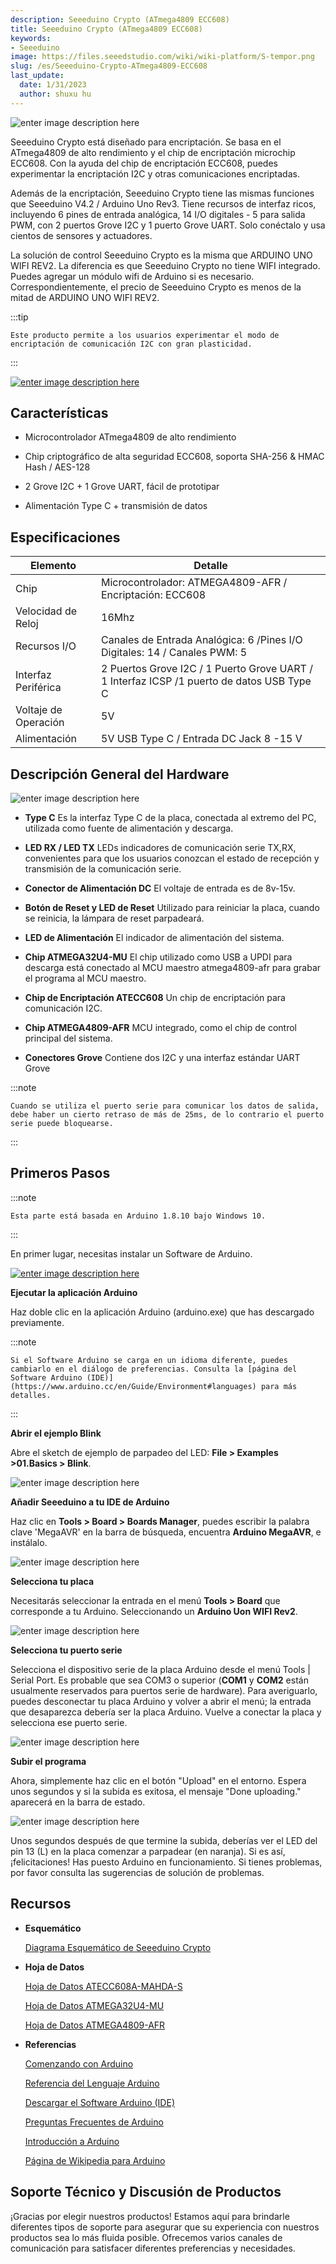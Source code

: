 ```yaml
---
description: Seeeduino Crypto (ATmega4809 ECC608)
title: Seeeduino Crypto (ATmega4809 ECC608)
keywords:
- Seeeduino 
image: https://files.seeedstudio.com/wiki/wiki-platform/S-tempor.png
slug: /es/Seeeduino-Crypto-ATmega4809-ECC608
last_update:
  date: 1/31/2023
  author: shuxu hu
---
```



![enter image description here](https://files.seeedstudio.com/wiki/Seeeduino-Crypto-ATmega4809-ECC608-/img/Seeed-Crypto-ATmega4809-ECC608-wiki.jpg)

Seeeduino Crypto está diseñado para encriptación. Se basa en el ATmega4809 de alto rendimiento y el chip de encriptación microchip ECC608. Con la ayuda del chip de encriptación ECC608, puedes experimentar la encriptación I2C y otras comunicaciones encriptadas.

Además de la encriptación, Seeeduino Crypto tiene las mismas funciones que Seeeduino V4.2 / Arduino Uno Rev3. Tiene recursos de interfaz ricos, incluyendo 6 pines de entrada analógica, 14 I/O digitales - 5 para salida PWM, con 2 puertos Grove I2C y 1 puerto Grove UART. Solo conéctalo y usa cientos de sensores y actuadores.

La solución de control Seeeduino Crypto es la misma que ARDUINO UNO WIFI REV2. La diferencia es que Seeeduino Crypto no tiene WIFI integrado. Puedes agregar un módulo wifi de Arduino si es necesario. Correspondientemente, el precio de Seeeduino Crypto es menos de la mitad de ARDUINO UNO WIFI REV2.

:::tip

    Este producto permite a los usuarios experimentar el modo de encriptación de comunicación I2C con gran plasticidad.
:::

<!-- <p style=":center"><a href="https://www.seeedstudio.com/Seeeduino-Crypto-ATmega4809-ECC608-p-4369.html" target="_blank"><img src="https://files.seeedstudio.com/wiki/Seeed-WiKi/docs/images/300px-Get_One_Now_Banner-ragular.png" /></a></p> -->

[![enter image description here](https://files.seeedstudio.com/wiki/Seeed-WiKi/docs/images/300px-Get_One_Now_Banner-ragular.png)](https://www.seeedstudio.com/Seeeduino-Crypto-ATmega4809-ECC608-p-4369.html)

## Características

- Microcontrolador ATmega4809 de alto rendimiento

- Chip criptográfico de alta seguridad ECC608, soporta SHA-256 & HMAC Hash / AES-128

- 2 Grove I2C + 1 Grove UART, fácil de prototipar

- Alimentación Type C + transmisión de datos

## Especificaciones

|Elemento|Detalle|
|---|---|
| Chip | Microcontrolador: ATMEGA4809-AFR   / Encriptación: ECC608 |
| Velocidad de Reloj | 16Mhz |
| Recursos I/O |Canales de Entrada Analógica: 6  /Pines I/O Digitales: 14 / Canales PWM: 5|
| Interfaz Periférica |2 Puertos Grove I2C / 1 Puerto Grove UART / 1 Interfaz ICSP /1 puerto de datos USB Type C|
| Voltaje de Operación | 5V|
| Alimentación |5V USB Type C / Entrada DC Jack 8 -15 V|

## Descripción General del Hardware

![enter image description here](https://files.seeedstudio.com/wiki/Seeeduino-Crypto-ATmega4809-ECC608-/img/Hardware-figure.jpg)

- **Type C** Es la interfaz Type C de la placa, conectada al extremo del PC, utilizada como fuente de alimentación y descarga.  

- **LED RX / LED TX** LEDs indicadores de comunicación serie TX,RX, convenientes para que los usuarios conozcan el estado de recepción y transmisión de la comunicación serie.  
  
- **Conector de Alimentación DC** El voltaje de entrada es de 8v-15v.

- **Botón de Reset y LED de Reset** Utilizado para reiniciar la placa, cuando se reinicia, la lámpara de reset parpadeará.

- **LED de Alimentación** El indicador de alimentación del sistema.

- **Chip ATMEGA32U4-MU** El chip utilizado como USB a UPDI para descarga está conectado al MCU maestro atmega4809-afr para grabar el programa al MCU maestro.

- **Chip de Encriptación ATECC608** Un chip de encriptación para comunicación I2C.

- **Chip ATMEGA4809-AFR** MCU integrado, como el chip de control principal del sistema.

- **Conectores Grove** Contiene dos I2C y una interfaz estándar UART Grove

:::note

    Cuando se utiliza el puerto serie para comunicar los datos de salida, debe haber un cierto retraso de más de 25ms, de lo contrario el puerto serie puede bloquearse.
:::

## Primeros Pasos

:::note

    Esta parte está basada en Arduino 1.8.10 bajo Windows 10.
:::

En primer lugar, necesitas instalar un Software de Arduino.

[![enter image description here](https://files.seeedstudio.com/wiki/Seeeduino_Stalker_V3_1/images/Download_IDE.png)](https://www.arduino.cc/en/Main/Software)

**Ejecutar la aplicación Arduino**

Haz doble clic en la aplicación Arduino (arduino.exe) que has descargado previamente.

:::note

    Si el Software Arduino se carga en un idioma diferente, puedes cambiarlo en el diálogo de preferencias. Consulta la [página del Software Arduino (IDE)](https://www.arduino.cc/en/Guide/Environment#languages) para más detalles.
:::

**Abrir el ejemplo Blink**

Abre el sketch de ejemplo de parpadeo del LED: **File > Examples >01.Basics > Blink**.

![enter image description here](https://files.seeedstudio.com/wiki/Seeeduino-Crypto-ATmega4809-ECC608-/img/select-blink.png)

**Añadir Seeeduino a tu IDE de Arduino**

Haz clic en **Tools > Board > Boards Manager**, puedes escribir la palabra clave 'MegaAVR' en la barra de búsqueda, encuentra **Arduino MegaAVR**, e instálalo.

![enter image description here](https://files.seeedstudio.com/wiki/Seeeduino-Crypto-ATmega4809-ECC608-/img/install.png)

**Selecciona tu placa**

Necesitarás seleccionar la entrada en el menú **Tools > Board** que corresponde a tu Arduino.
Seleccionando un **Arduino Uon WIFI Rev2**.

![enter image description here](https://files.seeedstudio.com/wiki/Seeeduino-Crypto-ATmega4809-ECC608-/img/board.png)

**Selecciona tu puerto serie**

Selecciona el dispositivo serie de la placa Arduino desde el menú Tools | Serial Port. Es probable que sea COM3 o superior (**COM1** y **COM2** están usualmente reservados para puertos serie de hardware). Para averiguarlo, puedes desconectar tu placa Arduino y volver a abrir el menú; la entrada que desaparezca debería ser la placa Arduino. Vuelve a conectar la placa y selecciona ese puerto serie.

![enter image description here](https://files.seeedstudio.com/wiki/Seeeduino-Crypto-ATmega4809-ECC608-/img/port.png)

**Subir el programa**

Ahora, simplemente haz clic en el botón "Upload" en el entorno. Espera unos segundos y si la subida es exitosa, el mensaje "Done uploading." aparecerá en la barra de estado.

![enter image description here](https://files.seeedstudio.com/wiki/Seeeduino_GPRS/img/upload_image.png)

Unos segundos después de que termine la subida, deberías ver el LED del pin 13 (L) en la placa comenzar a parpadear (en naranja). Si es así, ¡felicitaciones! Has puesto Arduino en funcionamiento. Si tienes problemas, por favor consulta las sugerencias de solución de problemas.

## Recursos

- **Esquemático**

   [Diagrama Esquemático de Seeeduino Crypto](https://files.seeedstudio.com/wiki/Seeeduino-Crypto-ATmega4809-ECC608-/res/Seeeduino-Crypto-(ATmega4809%26ECC608).zip)  

- **Hoja de Datos**

   [Hoja de Datos ATECC608A-MAHDA-S](https://files.seeedstudio.com/wiki/Seeeduino-Crypto-ATmega4809-ECC608-/res/ATECC608A-MAHDA-S-datasheet.pdf)

   [Hoja de Datos ATMEGA32U4-MU](https://files.seeedstudio.com/wiki/Seeeduino-Crypto-ATmega4809-ECC608-/res/ATMEGA32U4-MU-datasheet.pdf)

   [Hoja de Datos ATMEGA4809-AFR](https://files.seeedstudio.com/wiki/Seeeduino-Crypto-ATmega4809-ECC608-/res/ATMEGA4809-AFR-datasheet.pdf)  

- **Referencias**

   [Comenzando con Arduino](https://www.arduino.cc/en/Guide/HomePage)

   [Referencia del Lenguaje Arduino](https://www.arduino.cc/en/Reference/HomePage)

   [Descargar el Software Arduino (IDE)](https://www.arduino.cc/en/Main/Software)

   [Preguntas Frecuentes de Arduino](https://www.arduino.cc/en/Main/FAQ)

   [Introducción a Arduino](https://www.arduino.cc/en/guide/introduction)

   [Página de Wikipedia para Arduino](https://en.wikipedia.org/wiki/Arduino)

## Soporte Técnico y Discusión de Productos

¡Gracias por elegir nuestros productos! Estamos aquí para brindarle diferentes tipos de soporte para asegurar que su experiencia con nuestros productos sea lo más fluida posible. Ofrecemos varios canales de comunicación para satisfacer diferentes preferencias y necesidades.

<div class="button_tech_support_container">
<a href="https://forum.seeedstudio.com/" class="button_forum"></a>
<a href="https://www.seeedstudio.com/contacts" class="button_email"></a>
</div>

<div class="button_tech_support_container">
<a href="https://discord.gg/eWkprNDMU7" class="button_discord"></a>
<a href="https://github.com/Seeed-Studio/wiki-documents/discussions/69" class="button_discussion"></a>
</div>
